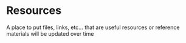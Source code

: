 # Resources
A place to put files, links, etc... that are useful resources or reference materials
will be updated over time

